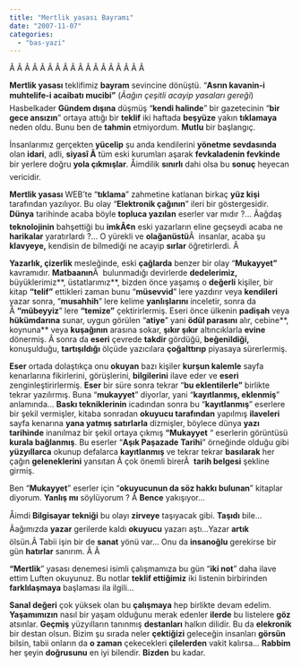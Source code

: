 ```yaml
---
title: "Mertlik yasası Bayramı"
date: "2007-11-07"
categories: 
  - "bas-yazi"
---
```


Â Â Â Â Â Â Â Â Â Â Â Â Â Â Â Â Â Â 

**Mertlik yasası** teklifimiz **bayram** sevincine dönüştü. “**Asrın kavanin-i muhtelife-i acaibatı mucibi”** (_Ãağın çeşitli acayip yasaları gereği_) Hasbelkader **Gündem dışına** düşmüş “**kendi halinde**” bir gazetecinin “**bir gece ansızın**” ortaya attığı bir **teklif** iki haftada **beşyüze** yakın **tıklamaya** neden oldu. Bunu ben de **tahmin** etmiyordum. **Mutlu** bir başlangıç.

İnsanlarımız gerçekten **yücelip** şu anda kendilerini **yönetme sevdasında** olan **idari**, adli, **siyasî Â** tüm eski kurumları aşarak **fevkaladenin fevkinde** bir yerlere doğru **yola çıkmışlar**. Åimdilik **sınırlı** dahi olsa bu **sonuç** heyecan vericidir.

**Mertlik yasası** WEB’te “**tıklama**” zahmetine katlanan birkaç **yüz kişi** tarafından yazılıyor. Bu olay “**Elektronik çağının**” ileri bir göstergesidir. **Dünya** tarihinde acaba böyle **topluca yazılan** eserler var mıdır ?… Ãağdaş **teknolojinin** bahşettiği bu **imkÃ¢n** eski yazarların eline geçseydi acaba ne **harikalar** yaratırlardı ?… O yürekli ve **olağanüstü**Â  insanlar, acaba şu **klavyeye,** kendisin de bilmediği ne acayip **sırlar** öğretirlerdi. Â 

**Yazarlık, çizerlik** mesleğinde, eski **çağlarda** benzer bir olay “**Mukayyet”** kavramıdır. **Matbaanın**Â  bulunmadığı devirlerde **dedelerimiz,** büyüklerimiz**, üstatlarımız**, bizden önce yaşamış o **değerli** kişiler, bir kitap **“telif”** ettikleri zaman bunu “**müsevvid**” lere yazdırır veya **kendileri** yazar sonra, “**musahhih**” lere kelime **yanlışlarını** inceletir, sonra da Â **“mübeyyiz**” lere **“temize”** çektirirlermiş. Eseri önce ülkenin **padişah** veya **hükümdarına** sunar, uygun görülen “**atiye**” yani **ödül parasını** alır, cebine**, koynuna** veya **kuşağının** arasına sokar, **şıkır şıkır** altıncıklarla **evine** dönermiş. Â sonra da **eseri** çevrede **takdir** gördüğü, **beğenildiği,** konuşulduğu, **tartışıldığı** ölçüde yazıcılara **çoğalttırıp** piyasaya sürerlermiş.

**Eser** ortada dolaştıkça onu **okuyan** bazı kişiler **kurşun kalemle** sayfa kenarlarına fikirlerini, görüşlerini, **bilgilerini** ilave eder ve **eseri** zenginleştirirlermiş. **Eser** bir süre sonra tekrar “**bu eklentilerle”** birlikte tekrar yazılırmış. Buna “**mukayyet**” diyorlar, yani “**kayıtlanmış, eklenmiş**” anlamında... **Baskı tekniklerinin** icadından sonra bu “**kayıtlanmış**” eserlere bir şekil vermişler, kitaba sonradan **okuyucu tarafından** yapılmış **ilaveleri** sayfa kenarına **yana yatmış satırlarla** dizmişler, böylece dünya **yazı tarihinde** inanılmaz bir şekil ortaya çıkmış **“Mukayyet** “ eserlerin görüntüsü **kurala bağlanmış**. Bu eserler “**Aşık Paşazade** **Tarihi**” örneğinde olduğu gibi **yüzyıllarca** okunup defalarca **kayıtlanmış** ve tekrar tekrar **basılarak** her çağın **geleneklerini** yansıtan Â çok önemli birerÂ  **tarih belgesi** şekline girmiş.

Ben “**Mukayyet**” eserler için “**okuyucunun da söz hakkı bulunan**” kitaplar diyorum. **Yanlış mı** söylüyorum ? Â **Bence** yakışıyor…

Åimdi **Bilgisayar tekniği** bu olayı **zirveye** taşıyacak gibi. **Taşıdı** bile… Ãağımızda **yazar** gerilerde kaldı **okuyucu** yazarı aştı…Yazar **artık** ölsün.Â Tabii işin bir de **sanat** yönü var… Onu da **insanoğlu** gerekirse bir gün **hatırlar** sanırım. Â Â 

**“Mertlik**” yasası denemesi isimli çalışmamıza bu gün “**iki not**” daha ilave ettim Luften okuyunuz. Bu notlar **teklif ettiğimiz** iki listenin birbirinden **farklılaşmaya** başlaması ila ilgili…

**Sanal değeri** çok yüksek olan bu **çalışmaya** hep birlikte devam edelim. **Yaşamımızın** nasıl bir yaşam olduğunu merak edenler **ilerde** bu listelere **göz** atsınlar. **Geçmiş** yüzyılların tanınmış **destanları** halkın dilidir. Bu da **elekronik** bir destan olsun. Bizim şu sırada neler **çektiğizi** geleceğin insanları **görsün** bilsin, tabii onların da **o zaman** çekecekleri **çilelerden** vakit kalırsa… **Rabbim** her şeyin **doğrusunu** en iyi bilendir. **Bizden** bu kadar.
